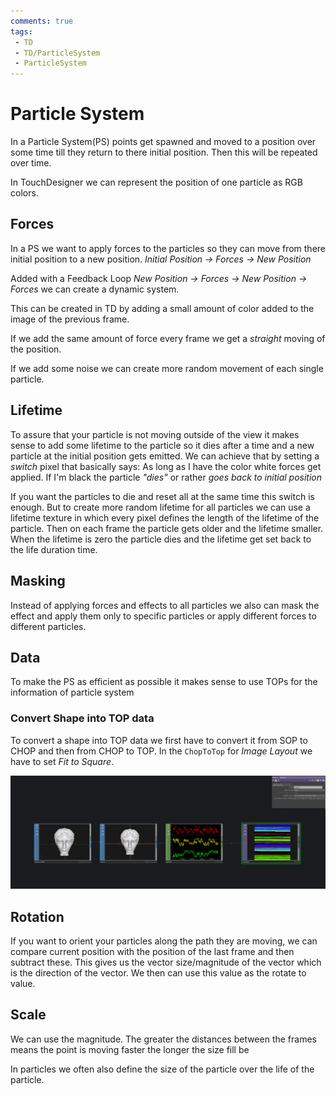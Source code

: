 ```yaml
---
comments: true
tags:
 - TD
 - TD/ParticleSystem
 - ParticleSystem
---
```

# Particle System

In a Particle System(PS) points get spawned and moved to a position over some time till they return to there initial position.
Then this will be repeated over time.

In TouchDesigner we can represent the position of one particle as RGB colors.

## Forces
In a PS we want to apply forces to the particles so they can move from there initial position to a new position.
*Initial Position -> Forces -> New Position*

Added with a Feedback Loop *New Position -> Forces -> New Position -> Forces* we can create a dynamic system.

This can be created in TD by adding a small amount of color added to the image of the previous frame.

If we add the same amount of force every frame we get a *straight* moving of the position. 

If we add some noise we can create more random movement of each single particle.

## Lifetime
To assure that your particle is not moving outside of the view it makes sense to add some lifetime to the particle so it dies after a time and a new particle at the initial position gets emitted.
We can achieve that by setting a *switch* pixel that basically says: As long as I have the color white forces get applied. If I'm black the particle *"dies"* or rather *goes back to initial position*

If you want the particles to die and reset all at the same time this switch is enough. But to create more random lifetime for all particles we can use a lifetime texture in which every pixel defines the length of the lifetime of the particle.
Then on each frame the particle gets older and the lifetime smaller. When the lifetime is zero the particle dies and the lifetime get set back to the life duration time.


## Masking
Instead of applying forces and effects to all particles we also can mask the effect and apply them only to specific particles or apply different forces to different particles.


## Data
To make the PS as efficient as possible it makes sense to use TOPs for the information of particle system


### Convert Shape into TOP data
To convert a shape into TOP data we first have to convert it from SOP to CHOP and then from CHOP to TOP. In the `ChopToTop` for *Image Layout* we have to set *Fit to Square*.

![Sop to Top](./img/SOPtoTOP.png)




## Rotation
If you want to orient your particles along the path they are moving, we can compare current position with the position of the last frame and then subtract these. This gives us the vector size/magnitude of the vector which is the direction of the vector. We then can use this value as the rotate to value.

## Scale
We can use the magnitude. The greater the distances between the frames means the point is moving faster the longer the size fill be

In particles we often also define the size of the particle over the life of the particle.